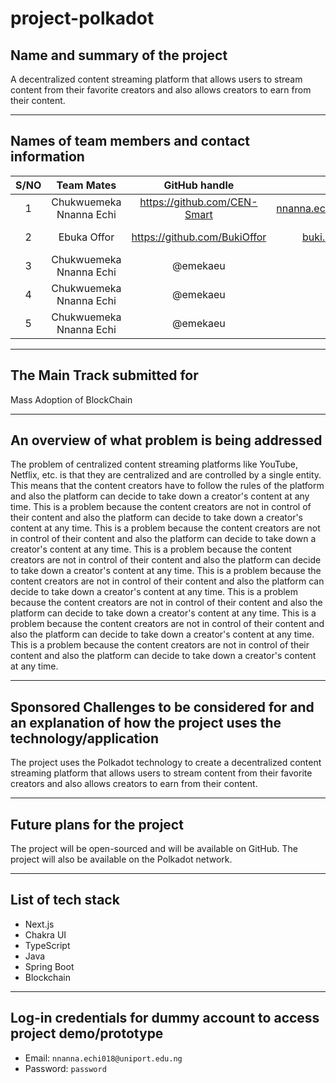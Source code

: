 # project-polkadot

## Name and summary of the project

A decentralized content streaming platform that allows users to stream content from their favorite creators and also allows creators to earn from their content.

___

## Names of team members and contact information

<!-- Tables -->
| S/NO | Team Mates | GitHub handle | Email | Role |
| :---: | :---: | :---: | :---: | :---: |
| 1 | Chukwuemeka Nnanna Echi | <https://github.com/CEN-Smart> | <nnanna.echi018@uniport.edu.ng> | FrontEnd Developer |
| 2 | Ebuka Offor | <https://github.com/BukiOffor> | <buki.offor@gmail.com> | Blockchain Developer |
| 3 | Chukwuemeka Nnanna Echi | @emekaeu | @BukiOffor | BackEnd Developer |
| 4 | Chukwuemeka Nnanna Echi | @emekaeu | @BukiOffor | BackEnd Developer |
| 5 | Chukwuemeka Nnanna Echi | @emekaeu | @BukiOffor | BackEnd Developer |

___

## The Main Track submitted for

Mass Adoption of BlockChain

___

## An overview of what problem is being addressed

The problem of centralized content streaming platforms like YouTube, Netflix, etc. is that they are centralized and are controlled by a single entity. This means that the content creators have to follow the rules of the platform and also the platform can decide to take down a creator's content at any time. This is a problem because the content creators are not in control of their content and also the platform can decide to take down a creator's content at any time. This is a problem because the content creators are not in control of their content and also the platform can decide to take down a creator's content at any time. This is a problem because the content creators are not in control of their content and also the platform can decide to take down a creator's content at any time. This is a problem because the content creators are not in control of their content and also the platform can decide to take down a creator's content at any time. This is a problem because the content creators are not in control of their content and also the platform can decide to take down a creator's content at any time. This is a problem because the content creators are not in control of their content and also the platform can decide to take down a creator's content at any time. This is a problem because the content creators are not in control of their content and also the platform can decide to take down a creator's content at any time.

___

## Sponsored Challenges to be considered for and an explanation of how the project uses the technology/application

The project uses the Polkadot technology to create a decentralized content streaming platform that allows users to stream content from their favorite creators and also allows creators to earn from their content.

___

## Future plans for the project

The project will be open-sourced and will be available on GitHub. The project will also be available on the Polkadot network.

___

## List of tech stack

- Next.js
- Chakra UI
- TypeScript
- Java
- Spring Boot
- Blockchain

___

## Log-in credentials for dummy account to access project demo/prototype

- Email: `nnanna.echi018@uniport.edu.ng`
- Password: `password`
